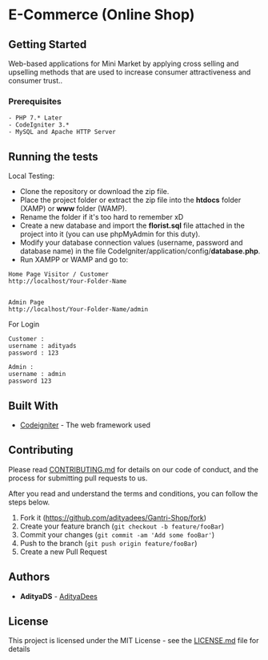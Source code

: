 # E-Commerce (Online Shop) 

## Getting Started

Web-based applications for Mini Market by applying cross selling and upselling methods that are used to increase consumer attractiveness and consumer trust..

### Prerequisites

```
- PHP 7.* Later
- CodeIgniter 3.*
- MySQL and Apache HTTP Server
```

## Running the tests

Local Testing:
  - Clone the repository or download the zip file.
  - Place the project folder or extract the zip file into the **htdocs** folder (XAMP) or **www** folder (WAMP).
  - Rename the folder if it's too hard to remember xD
  - Create a new database and import the **florist.sql** file attached in the project into it (you can use phpMyAdmin for this duty).
  - Modify your database connection values (username, password and database name) in the file CodeIgniter/application/config/**database.php**.
  - Run XAMPP or WAMP and go to: 
	
```
Home Page Visitor / Customer
http://localhost/Your-Folder-Name 


Admin Page 
http://localhost/Your-Folder-Name/admin 
```

For Login 
```
Customer : 
username : adityads
password : 123

Admin :
username : admin
password 123
```



## Built With

* [Codeigniter](http://www.dropwizard.io/1.0.2/docs/) - The web framework used

## Contributing

Please read [CONTRIBUTING.md](https://github.com/adityadees/stuff/blob/master/contributing.md) for details on our code of conduct, and the process for submitting pull requests to us.

After you read and understand the terms and conditions, you can follow the steps below.
1. Fork it (<https://github.com/adityadees/Gantri-Shop/fork>)
2. Create your feature branch (`git checkout -b feature/fooBar`)
3. Commit your changes (`git commit -am 'Add some fooBar'`)
4. Push to the branch (`git push origin feature/fooBar`)
5. Create a new Pull Request

## Authors

* **AdityaDS**  - [AdityaDees](https://github.com/adityadees)


## License

This project is licensed under the MIT License - see the [LICENSE.md](https://github.com/adityadees/Gantri-Shop/blob/master/LICENSE) file for details

